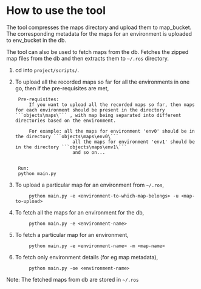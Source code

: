 # How to use the tool

The tool compresses the maps directory and upload them to map_bucket. The corresponding metadata for the maps for an environment is uploaded to env_bucket in the db.

The tool can also be used to fetch maps from the db. Fetches the zipped map files from the db and then extracts them to `~/.ros` directory.

                
                 
1. cd into ```project/scripts/```.

2. To upload all the recorded maps so far for all the environments in one go, then if the pre-requisites are met,

        Pre-requisites:
            If you want to upload all the recorded maps so far, then maps for each environment should be present in the directory ```objects\maps\``` , with map being separated into different directories based on the environment.
                    
            For example: all the maps for environment 'env0' should be in the directory ```objects\maps\env0\```
                            all the maps for environment 'env1' should be in the directory ```objects\maps\env1\```
                            and so on...
 
          
        Run:    
        python main.py

3. To upload a particular map for an environment from `~/.ros`,
            
            python main.py -e <environment-to-which-map-belongs> -u <map-to-upload> 

4. To fetch all the maps for an environment for the db,
            
            python main.py -e <environment-name>
            
5. To fetch a particular map for an environment,
           
            python main.py -e <environment-name> -m <map-name>

6. To fetch only environment details (for eg map metadata),
            
            python main.py -oe <environment-name> 
            
                       

Note: The fetched maps from db are stored in `~/.ros`
